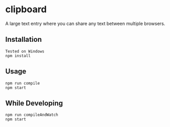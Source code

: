 # clipboard
A large text entry where you can share any text between multiple browsers.

## Installation
    Tested on Windows
    npm install

## Usage
    npm run compile
    npm start

## While Developing
    npm run compileAndWatch
    npm start
